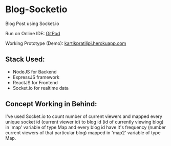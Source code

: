 # Blog-Socketio
Blog Post using Socket.io

Run on Online IDE: [GitPod](https://gitpod.io/start/#bd8ae49e-acfc-4843-a602-d2df1fe1502c)

Working Prototype (Demo): [kartikpratilipi.herokuapp.com](https://kartikpratilipi.herokuapp.com/) 

## Stack Used:

- NodeJS for Backend
- ExpressJS framework
- ReactJS for Frontend
- Socket.io for realtime data

## Concept Working in Behind:

I've used Socket.io to count number of current viewers and mapped every unique socket id (current viewer id) to blog id (id of currently viewing blog) in 'map' variable of type Map and every blog id have it's frequency (number current viewers of that particular blog) mapped in 'map2' variable of type Map.
